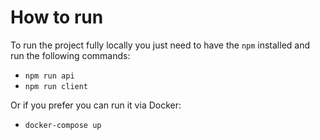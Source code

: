 # How to run
To run the project fully locally you just need to have the `npm` installed and run the following commands:
- `npm run api`
- `npm run client`

Or if you prefer you can run it via Docker:
- `docker-compose up`